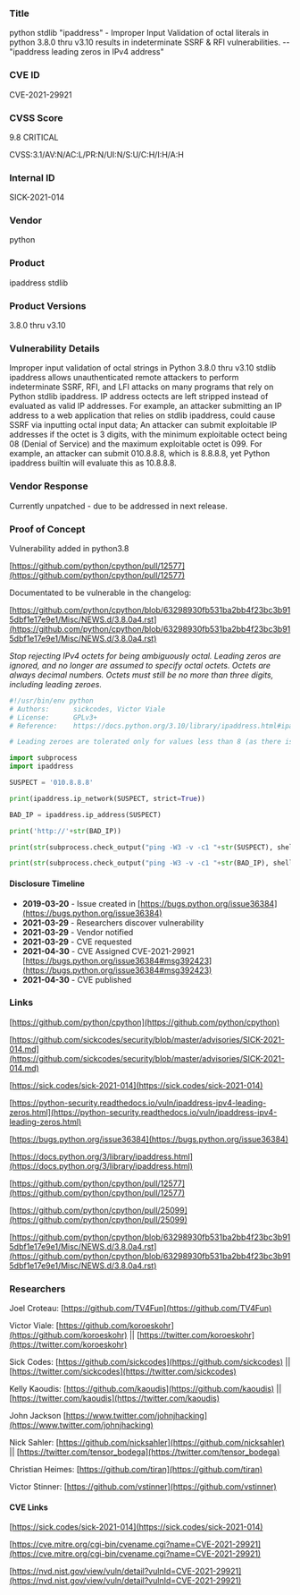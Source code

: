 ### Title
python stdlib "ipaddress" - Improper Input Validation of octal literals in python 3.8.0 thru v3.10 results in indeterminate SSRF & RFI vulnerabilities. -- "ipaddress leading zeros in IPv4 address"

### CVE ID
CVE-2021-29921

### CVSS Score
9.8 CRITICAL

CVSS:3.1/AV:N/AC:L/PR:N/UI:N/S:U/C:H/I:H/A:H

### Internal ID
SICK-2021-014
        
### Vendor
python
        
### Product
ipaddress stdlib    

### Product Versions
3.8.0 thru v3.10

### Vulnerability Details

Improper input validation of octal strings in Python 3.8.0 thru v3.10 stdlib ipaddress allows unauthenticated remote attackers to perform indeterminate SSRF, RFI, and LFI attacks on many programs that rely on Python stdlib ipaddress. IP address octects are left stripped instead of evaluated as valid IP addresses. For example, an attacker submitting an IP address to a web application that relies on stdlib ipaddress, could cause SSRF via inputting octal input data; An attacker can submit exploitable IP addresses if the octet is 3 digits, with the minimum exploitable octect being 08 (Denial of Service) and the maximum exploitable octet is 099. For example, an attacker can submit 010.8.8.8, which is 8.8.8.8, yet Python ipaddress builtin will evaluate this as 10.8.8.8.


### Vendor Response
Currently unpatched - due to be addressed in next release.

### Proof of Concept

Vulnerability added in python3.8

[https://github.com/python/cpython/pull/12577](https://github.com/python/cpython/pull/12577)

Documentated to be vulnerable in the changelog:

[https://github.com/python/cpython/blob/63298930fb531ba2bb4f23bc3b915dbf1e17e9e1/Misc/NEWS.d/3.8.0a4.rst](https://github.com/python/cpython/blob/63298930fb531ba2bb4f23bc3b915dbf1e17e9e1/Misc/NEWS.d/3.8.0a4.rst)


*Stop rejecting IPv4 octets for being ambiguously octal. Leading zeros are ignored, and no longer are assumed to specify octal octets. Octets are always decimal numbers. Octets must still be no more than three digits, including leading zeroes.*


```python
#!/usr/bin/env python
# Authors:      sickcodes, Victor Viale
# License:      GPLv3+
# Reference:    https://docs.python.org/3.10/library/ipaddress.html#ipaddress.IPv4Address

# Leading zeroes are tolerated only for values less than 8 (as there is no ambiguity between the decimal and octal interpretations of such strings).

import subprocess
import ipaddress

SUSPECT = '010.8.8.8'

print(ipaddress.ip_network(SUSPECT, strict=True))

BAD_IP = ipaddress.ip_address(SUSPECT)

print('http://'+str(BAD_IP))

print(str(subprocess.check_output("ping -W3 -v -c1 "+str(SUSPECT), shell=True, universal_newlines=True).strip()))

print(str(subprocess.check_output("ping -W3 -v -c1 "+str(BAD_IP), shell=True, universal_newlines=True).strip()))

```

#### Disclosure Timeline
* **2019-03-20** - Issue created in [https://bugs.python.org/issue36384](https://bugs.python.org/issue36384)
* **2021-03-29** - Researchers discover vulnerability
* **2021-03-29** - Vendor notified
* **2021-03-29** - CVE requested
* **2021-04-30** - CVE Assigned CVE-2021-29921 [https://bugs.python.org/issue36384#msg392423](https://bugs.python.org/issue36384#msg392423)
* **2021-04-30** - CVE published

### Links

[https://github.com/python/cpython](https://github.com/python/cpython)

[https://github.com/sickcodes/security/blob/master/advisories/SICK-2021-014.md](https://github.com/sickcodes/security/blob/master/advisories/SICK-2021-014.md)

[https://sick.codes/sick-2021-014](https://sick.codes/sick-2021-014)

[https://python-security.readthedocs.io/vuln/ipaddress-ipv4-leading-zeros.html](https://python-security.readthedocs.io/vuln/ipaddress-ipv4-leading-zeros.html)

[https://bugs.python.org/issue36384](https://bugs.python.org/issue36384)

[https://docs.python.org/3/library/ipaddress.html](https://docs.python.org/3/library/ipaddress.html)

[https://github.com/python/cpython/pull/12577](https://github.com/python/cpython/pull/12577)

[https://github.com/python/cpython/pull/25099](https://github.com/python/cpython/pull/25099)

[https://github.com/python/cpython/blob/63298930fb531ba2bb4f23bc3b915dbf1e17e9e1/Misc/NEWS.d/3.8.0a4.rst](https://github.com/python/cpython/blob/63298930fb531ba2bb4f23bc3b915dbf1e17e9e1/Misc/NEWS.d/3.8.0a4.rst)


### Researchers

Joel Croteau: [https://github.com/TV4Fun](https://github.com/TV4Fun)

Victor Viale: [https://github.com/koroeskohr](https://github.com/koroeskohr) || [https://twitter.com/koroeskohr](https://twitter.com/koroeskohr)

Sick Codes: [https://github.com/sickcodes](https://github.com/sickcodes) || [https://twitter.com/sickcodes](https://twitter.com/sickcodes)

Kelly Kaoudis: [https://github.com/kaoudis](https://github.com/kaoudis) || [https://twitter.com/kaoudis](https://twitter.com/kaoudis)

John Jackson [https://www.twitter.com/johnjhacking](https://www.twitter.com/johnjhacking)

Nick Sahler: [https://github.com/nicksahler](https://github.com/nicksahler) || [https://twitter.com/tensor_bodega](https://twitter.com/tensor_bodega) 

Christian Heimes: [https://github.com/tiran](https://github.com/tiran)

Victor Stinner: [https://github.com/vstinner](https://github.com/vstinner)


#### CVE Links

[https://sick.codes/sick-2021-014](https://sick.codes/sick-2021-014)

[https://cve.mitre.org/cgi-bin/cvename.cgi?name=CVE-2021-29921](https://cve.mitre.org/cgi-bin/cvename.cgi?name=CVE-2021-29921)

[https://nvd.nist.gov/view/vuln/detail?vulnId=CVE-2021-29921](https://nvd.nist.gov/view/vuln/detail?vulnId=CVE-2021-29921)
